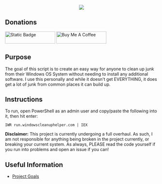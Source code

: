 <p align="center"> <img src="/images/windows-cleanup-helper-with-text.png" /> </p>

## Donations

[<img src="https://img.shields.io/badge/Sponsor-%E2%99%A5-gray?style=for-the-badge&logo=GitHub" alt="Static Badge" width="165" height="40">](https://github.com/sponsors/melvinquick) <a href="https://www.buymeacoffee.com/KingKairos" target="_blank"><img src="https://cdn.buymeacoffee.com/buttons/v2/default-green.png" alt="Buy Me A Coffee" style="height: 40px !important;width: 165px !important;" ></a>

## Purpose

The goal of this script is to create an easy way for anyone to clean up junk from their Windows OS System without needing to install any additional software. I use this personally and while it doesn't get EVERYTHING, it does get a lot of junk from common places it can build up.

## Instructions

To run, open PowerShell as an admin user and copy/paste the following into it, then hit enter:

```
IWR run.windowscleanuphelper.com | IEX
```

**Disclaimer:** This project is currently undergoing a full overhaul. As such, I am not responsible for anything being broken in the project currently, or breaking your current system. As always, PLEASE read the code yourself if you run into problems and open an issue if you can!

## Useful Information

- [Project Goals](https://github.com/users/melvinquick/projects/5/views/1)
